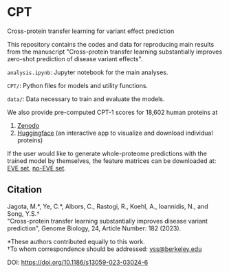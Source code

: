 # CPT
Cross-protein transfer learning for variant effect prediction

This repository contains the codes and data for reproducing main results from the manuscript "Cross-protein transfer learning substantially improves zero-shot prediction of disease variant effects".

`analysis.ipynb`: Jupyter notebook for the main analyses.

`CPT/`: Python files for models and utility functions.

`data/`: Data necessary to train and evaluate the models.

We also provide pre-computed CPT-1 scores for 18,602 human proteins at
1. [Zenodo](https://doi.org/10.5281/zenodo.7954657)
2. [Huggingface](https://huggingface.co/spaces/songlab/CPT) (an interactive app to visualize and download individual proteins)

If the user would like to generate whole-proteome predictions with the trained model by themselves, the feature matrices can be downloaded at: [EVE set](https://doi.org/10.5281/zenodo.8137051 ), [no-EVE set](https://doi.org/10.5281/zenodo.8137108).

## Citation

Jagota, M.\*, Ye, C.\*, Albors, C., Rastogi, R., Koehl, A., Ioannidis, N., and Song, Y.S.&dagger;<br>
"Cross-protein transfer learning substantially improves disease variant prediction", Genome Biology, 24, Article Number: 182 (2023).

\*These authors contributed equally to this work. <br>
&dagger;To whom correspondence should be addressed:  yss@berkeley.edu

DOI: https://doi.org/10.1186/s13059-023-03024-6
